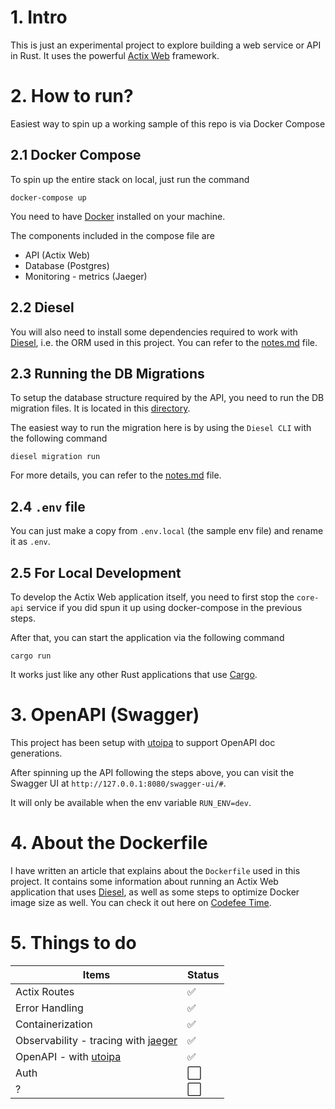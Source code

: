 # 1. Intro

This is just an experimental project to explore building a web service or API in Rust. It uses the powerful [Actix Web](https://actix.rs/) framework.

# 2. How to run?

Easiest way to spin up a working sample of this repo is via Docker Compose

## 2.1 Docker Compose

To spin up the entire stack on local, just run the command

```
docker-compose up
```

You need to have [Docker](https://www.docker.com/products/docker-desktop/) installed on your machine.

The components included in the compose file are

- API (Actix Web)
- Database (Postgres)
- Monitoring - metrics (Jaeger)

## 2.2 Diesel

You will also need to install some dependencies required to work with [Diesel](https://diesel.rs/), i.e. the ORM used in this project. You can refer to the [notes.md](https://github.com/DriLLFreAK100/codefee-works-api/blob/main/notes.md) file.

## 2.3 Running the DB Migrations

To setup the database structure required by the API, you need to run the DB migration files. It is located in this [directory](https://github.com/DriLLFreAK100/codefee-works-api/tree/main/migrations).

The easiest way to run the migration here is by using the `Diesel CLI` with the following command

```
diesel migration run
```

For more details, you can refer to the [notes.md](https://github.com/DriLLFreAK100/codefee-works-api/blob/main/notes.md) file.

## 2.4 `.env` file

You can just make a copy from `.env.local` (the sample env file) and rename it as `.env`.

## 2.5 For Local Development

To develop the Actix Web application itself, you need to first stop the `core-api` service if you did spun it up using docker-compose in the previous steps.

After that, you can start the application via the following command

```
cargo run
```

It works just like any other Rust applications that use [Cargo](https://doc.rust-lang.org/cargo/).

# 3. OpenAPI (Swagger)

This project has been setup with [utoipa](https://github.com/juhaku/utoipa) to support OpenAPI doc generations.

After spinning up the API following the steps above, you can visit the Swagger UI at `http://127.0.0.1:8080/swagger-ui/#`.

It will only be available when the env variable `RUN_ENV=dev`.

# 4. About the Dockerfile

I have written an article that explains about the `Dockerfile` used in this project. It contains some information about running an Actix Web application that uses [Diesel](https://diesel.rs/), as well as some steps to optimize Docker image size as well. You can check it out here on [Codefee Time](https://www.codefeetime.com/post/docker-config-for-actix-web-diesel-and-postgres).

# 5. Things to do

| Items                                                                                     | Status               |
| ----------------------------------------------------------------------------------------- | -------------------- |
| Actix Routes                                                                              | :white_check_mark:   |
| Error Handling                                                                            | :white_check_mark:   |
| Containerization                                                                          | :white_check_mark:   |
| Observability - tracing with [jaeger](https://www.jaegertracing.io/docs/1.41/monitoring/) | :white_check_mark:   |
| OpenAPI - with [utoipa](https://github.com/juhaku/utoipa)                                 | :white_check_mark:   |
| Auth                                                                                      | :white_large_square: |
| ?                                                                                         | :white_large_square: |
